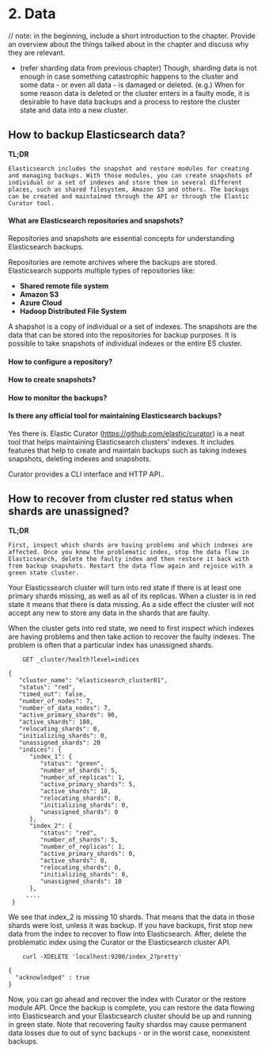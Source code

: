 # 2. Data


// note: in the beginning, include a short introduction to the chapter. Provide an overview about the things talked about in the chapter and discuss why they are relevant.


* (refer sharding data from previous chapter) Though, sharding data is not enough in case something catastrophic happens to the cluster and some data - or even all data - is damaged or deleted. (e.g.) When for some reason data is deleted or the cluster enters in a faulty mode, it is desirable to have data backups and a process to restore the cluster state and data into a new cluster.


## How to backup Elasticsearch data?

**TL;DR**
```
Elasticsearch includes the snapshot and restore modules for creating and managing backups. With those modules, you can create snapshots of individual or a set of indexes and store them in several different places, such as shared filesystem, Amazon S3 and others. The backups can be created and maintained through the API or through the Elastic Curator tool.
```

#### What are Elasticsearch repositories and snapshots?

Repositories and snapshots are essential concepts for understanding Elasticsearch backups. 

Repositories are remote archives where the backups are stored. Elasticsearch supports multiple types of repositories like:

 - **Shared remote file system** 
 - **Amazon S3**
 - **Azure Cloud**
 - **Hadoop Distributed File System**


A shapshot is a copy of individual or a set of indexes. The snapshots are the data that can be stored into the repositories for backup purposes. It is possible to take snapshots of individual indexes or the entire ES cluster. 

#### How to configure a repository?

#### How to create snapshots?

#### How to monitor the backups?

#### Is there any official tool for maintaining Elasticsearch backups?

Yes there is. Elastic Curator (https://github.com/elastic/curator) is a neat tool that helps maintaining Elasticsearch clusters' indexes. It includes features that help to create and maintain backups such as taking indexes snapshots, deleting indexes and snapshots.

Curator provides a CLI interface and HTTP API..


## How to recover from cluster red status when shards are unassigned?

**TL;DR**
```
First, inspect which shards are having problems and which indexes are affected. Once you know the problematic index, stop the data flow in Elasticsearch, delete the faulty index and then restore it back with from backup snapshots. Restart the data flow again and rejoice with a green state cluster.
```

Your Elasticssearch cluster will turn into red state if there is at least one primary shards missing, as well as all of its replicas. When a cluster is in red state it means that there is data missing. As a side effect the cluster will not accept any new to store any data in the shards that are faulty. 

When the cluster gets into red state, we need to first inspect which indexes are having problems and then take action to recover the faulty indexes. The problem is often that a particular index has unassigned shards.

```
	GET _cluster/health?level=indices
```

```
{
   "cluster_name": "elasticsearch_cluster01",
   "status": "red",
   "timed_out": false,
   "number_of_nodes": 7,
   "number_of_data_nodes": 7,
   "active_primary_shards": 90,
   "active_shards": 180,
   "relocating_shards": 0,
   "initializing_shards": 0,
   "unassigned_shards": 20
   "indices": {
      "index_1": {
         "status": "green",
         "number_of_shards": 5,
         "number_of_replicas": 1,
         "active_primary_shards": 5,
         "active_shards": 10,
         "relocating_shards": 0,
         "initializing_shards": 0,
         "unassigned_shards": 0
      },
      "index_2": {
         "status": "red", 
         "number_of_shards": 5,
         "number_of_replicas": 1,
         "active_primary_shards": 0,
         "active_shards": 0,
         "relocating_shards": 0,
         "initializing_shards": 0,
         "unassigned_shards": 10 
      },
     ....
 }
```

We see that index_2 is missing 10 shards. That means that the data in those shards were lost, unless it was backup. If you have backups, first stop new data from the index to recover to flow into Elasticsearch. After, delete the problematic index using the Curator or the Elasticsearch cluster API. 

```	
	curl -XDELETE 'localhost:9200/index_2?pretty'
```
```
{
  "acknowledged" : true
}
```

Now, you can go ahead and recover the index with Curator or the restore module API. Once the backup is complete, you can restore the data flowing into Elasticsearch and your Elasticsearch cluster should be up and running in green state. Note that recovering faulty shardss may cause permanent data losses due to out of sync backups - or in the worst case, nonexistent backups. 



